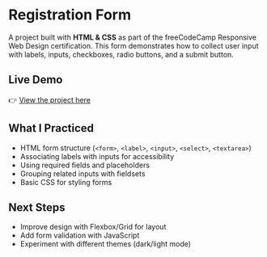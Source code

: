 #  Registration Form

A project built with **HTML & CSS** as part of the freeCodeCamp Responsive Web Design certification.
This form demonstrates how to collect user input with labels, inputs, checkboxes, radio buttons, and a submit button.

##  Live Demo
👉 [View the project here]( https://vladimirovatsvetelina49-cpu.github.io/registration-form/)

## What I Practiced
- HTML form structure (`<form>`, `<label>`, `<input>`, `<select>`, `<textarea>`)  
- Associating labels with inputs for accessibility  
- Using required fields and placeholders  
- Grouping related inputs with fieldsets  
- Basic CSS for styling forms  

##  Next Steps
- Improve design with Flexbox/Grid for layout  
- Add form validation with JavaScript  
- Experiment with different themes (dark/light mode)  
 
